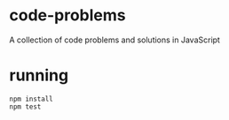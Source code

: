 # code-problems
A collection of code problems and solutions in JavaScript

# running
```
npm install
npm test
```
